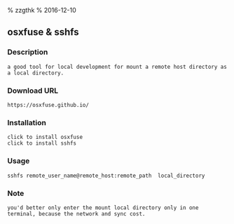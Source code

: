 % zzgthk
% 2016-12-10


## osxfuse & sshfs 

### Description

	a good tool for local development for mount a remote host directory as a local directory.

### Download URL

	https://osxfuse.github.io/

### Installation

	click to install osxfuse
	click to install sshfs

### Usage

	sshfs remote_user_name@remote_host:remote_path  local_directory

### Note

	you'd better only enter the mount local directory only in one terminal, because the network and sync cost.
